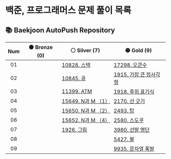 #
# 백준, 프로그래머스 문제 풀이 목록
## 📚 Baekjoon AutoPush Repository
| Num |  🟤&nbsp;Bronze (0) | ⚪&nbsp;Silver (7) | 🟡&nbsp;Gold (9) |
| :-: | --------------- | -------------- | ------------ |
| 01 | []() | [10828. 스택](./%E1%84%87%E1%85%A2%E1%86%A8%E1%84%8C%E1%85%AE%E1%86%AB/Silver/10828.%E2%80%85%E1%84%89%E1%85%B3%E1%84%90%E1%85%A2%E1%86%A8/%E1%84%89%E1%85%B3%E1%84%90%E1%85%A2%E1%86%A8.js) | [17298. 오큰수](./%E1%84%87%E1%85%A2%E1%86%A8%E1%84%8C%E1%85%AE%E1%86%AB/Gold/17298.%E2%80%85%E1%84%8B%E1%85%A9%E1%84%8F%E1%85%B3%E1%86%AB%E1%84%89%E1%85%AE/%E1%84%8B%E1%85%A9%E1%84%8F%E1%85%B3%E1%86%AB%E1%84%89%E1%85%AE.js) |
| 02 | []() | [10845. 큐](./%E1%84%87%E1%85%A2%E1%86%A8%E1%84%8C%E1%85%AE%E1%86%AB/Silver/10845.%E2%80%85%E1%84%8F%E1%85%B2/%E1%84%8F%E1%85%B2.js) | [1915. 가장 큰 정사각형](./%E1%84%87%E1%85%A2%E1%86%A8%E1%84%8C%E1%85%AE%E1%86%AB/Gold/1915.%E2%80%85%E1%84%80%E1%85%A1%E1%84%8C%E1%85%A1%E1%86%BC%E2%80%85%E1%84%8F%E1%85%B3%E1%86%AB%E2%80%85%E1%84%8C%E1%85%A5%E1%86%BC%E1%84%89%E1%85%A1%E1%84%80%E1%85%A1%E1%86%A8%E1%84%92%E1%85%A7%E1%86%BC/%E1%84%80%E1%85%A1%E1%84%8C%E1%85%A1%E1%86%BC%E2%80%85%E1%84%8F%E1%85%B3%E1%86%AB%E2%80%85%E1%84%8C%E1%85%A5%E1%86%BC%E1%84%89%E1%85%A1%E1%84%80%E1%85%A1%E1%86%A8%E1%84%92%E1%85%A7%E1%86%BC.js) |
| 03 | []() | [11399. ATM](./%E1%84%87%E1%85%A2%E1%86%A8%E1%84%8C%E1%85%AE%E1%86%AB/Silver/11399.%E2%80%85ATM/ATM.js) | [1918. 후위 표기식](./%E1%84%87%E1%85%A2%E1%86%A8%E1%84%8C%E1%85%AE%E1%86%AB/Gold/1918.%E2%80%85%E1%84%92%E1%85%AE%E1%84%8B%E1%85%B1%E2%80%85%E1%84%91%E1%85%AD%E1%84%80%E1%85%B5%E1%84%89%E1%85%B5%E1%86%A8/%E1%84%92%E1%85%AE%E1%84%8B%E1%85%B1%E2%80%85%E1%84%91%E1%85%AD%E1%84%80%E1%85%B5%E1%84%89%E1%85%B5%E1%86%A8.js) |
| 04 | []() | [15649. N과 M （1）](./%E1%84%87%E1%85%A2%E1%86%A8%E1%84%8C%E1%85%AE%E1%86%AB/Silver/15649.%E2%80%85N%E1%84%80%E1%85%AA%E2%80%85M%E2%80%85%EF%BC%881%EF%BC%89/N%E1%84%80%E1%85%AA%E2%80%85M%E2%80%85%EF%BC%881%EF%BC%89.js) | [2170. 선 긋기](./%E1%84%87%E1%85%A2%E1%86%A8%E1%84%8C%E1%85%AE%E1%86%AB/Gold/2170.%E2%80%85%E1%84%89%E1%85%A5%E1%86%AB%E2%80%85%E1%84%80%E1%85%B3%E1%86%BA%E1%84%80%E1%85%B5/%E1%84%89%E1%85%A5%E1%86%AB%E2%80%85%E1%84%80%E1%85%B3%E1%86%BA%E1%84%80%E1%85%B5.js) |
| 05 | []() | [15650. N과 M （2）](./%E1%84%87%E1%85%A2%E1%86%A8%E1%84%8C%E1%85%AE%E1%86%AB/Silver/15650.%E2%80%85N%E1%84%80%E1%85%AA%E2%80%85M%E2%80%85%EF%BC%882%EF%BC%89/N%E1%84%80%E1%85%AA%E2%80%85M%E2%80%85%EF%BC%882%EF%BC%89.js) | [2493. 탑](./%E1%84%87%E1%85%A2%E1%86%A8%E1%84%8C%E1%85%AE%E1%86%AB/Gold/2493.%E2%80%85%E1%84%90%E1%85%A1%E1%86%B8/%E1%84%90%E1%85%A1%E1%86%B8.js) |
| 06 | []() | [15652. N과 M （4）](./%E1%84%87%E1%85%A2%E1%86%A8%E1%84%8C%E1%85%AE%E1%86%AB/Silver/15652.%E2%80%85N%E1%84%80%E1%85%AA%E2%80%85M%E2%80%85%EF%BC%884%EF%BC%89/N%E1%84%80%E1%85%AA%E2%80%85M%E2%80%85%EF%BC%884%EF%BC%89.js) | [2580. 스도쿠](./%E1%84%87%E1%85%A2%E1%86%A8%E1%84%8C%E1%85%AE%E1%86%AB/Gold/2580.%E2%80%85%E1%84%89%E1%85%B3%E1%84%83%E1%85%A9%E1%84%8F%E1%85%AE/%E1%84%89%E1%85%B3%E1%84%83%E1%85%A9%E1%84%8F%E1%85%AE.js) |
| 07 | []() | [1926. 그림](./%E1%84%87%E1%85%A2%E1%86%A8%E1%84%8C%E1%85%AE%E1%86%AB/Silver/1926.%E2%80%85%E1%84%80%E1%85%B3%E1%84%85%E1%85%B5%E1%86%B7/%E1%84%80%E1%85%B3%E1%84%85%E1%85%B5%E1%86%B7.js) | [3980. 선발 명단](./%E1%84%87%E1%85%A2%E1%86%A8%E1%84%8C%E1%85%AE%E1%86%AB/Gold/3980.%E2%80%85%E1%84%89%E1%85%A5%E1%86%AB%E1%84%87%E1%85%A1%E1%86%AF%E2%80%85%E1%84%86%E1%85%A7%E1%86%BC%E1%84%83%E1%85%A1%E1%86%AB/%E1%84%89%E1%85%A5%E1%86%AB%E1%84%87%E1%85%A1%E1%86%AF%E2%80%85%E1%84%86%E1%85%A7%E1%86%BC%E1%84%83%E1%85%A1%E1%86%AB.js) |
| 08 | []() | []() | [5427. 불](./%E1%84%87%E1%85%A2%E1%86%A8%E1%84%8C%E1%85%AE%E1%86%AB/Gold/5427.%E2%80%85%E1%84%87%E1%85%AE%E1%86%AF/%E1%84%87%E1%85%AE%E1%86%AF.js) |
| 09 | []() | []() | [9935. 문자열 폭발](./%E1%84%87%E1%85%A2%E1%86%A8%E1%84%8C%E1%85%AE%E1%86%AB/Gold/9935.%E2%80%85%E1%84%86%E1%85%AE%E1%86%AB%E1%84%8C%E1%85%A1%E1%84%8B%E1%85%A7%E1%86%AF%E2%80%85%E1%84%91%E1%85%A9%E1%86%A8%E1%84%87%E1%85%A1%E1%86%AF/%E1%84%86%E1%85%AE%E1%86%AB%E1%84%8C%E1%85%A1%E1%84%8B%E1%85%A7%E1%86%AF%E2%80%85%E1%84%91%E1%85%A9%E1%86%A8%E1%84%87%E1%85%A1%E1%86%AF.js) |
